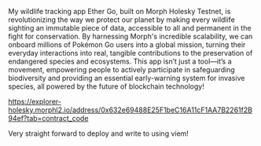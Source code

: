 My wildlife tracking app Ether Go, built on Morph Holesky Testnet, is revolutionizing the way we protect our planet by making every wildlife sighting an immutable piece of data, accessible to all and permanent in the fight for conservation. By harnessing Morph's incredible scalability, we can onboard millions of Pokémon Go users into a global mission, turning their everyday interactions into real, tangible contributions to the preservation of endangered species and ecosystems. This app isn’t just a tool—it’s a movement, empowering people to actively participate in safeguarding biodiversity and providing an essential early-warning system for invasive species, all powered by the future of blockchain technology!

https://explorer-holesky.morphl2.io/address/0x632e69488E25F1beC16A11cF1AA7B2261f2B94ef?tab=contract_code

Very straight forward to deploy and write to using viem!